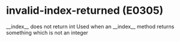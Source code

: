 # invalid-index-returned (E0305)

\_\_index\_\_ does not return int Used when an \_\_index\_\_ method
returns something which is not an integer
